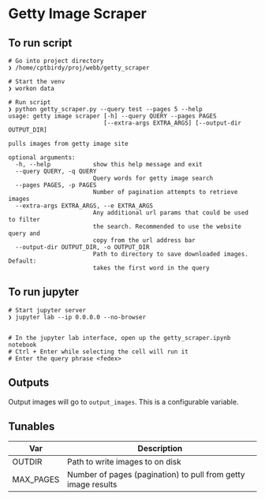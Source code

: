 # Getty Image Scraper

## To run script

```
# Go into project directory
❯ /home/cptbirdy/proj/webb/getty_scraper

# Start the venv
❯ workon data

# Run script
❯ python getty_scraper.py --query test --pages 5 --help
usage: getty image scraper [-h] --query QUERY --pages PAGES
                           [--extra-args EXTRA_ARGS] [--output-dir OUTPUT_DIR]

pulls images from getty image site

optional arguments:
  -h, --help            show this help message and exit
  --query QUERY, -q QUERY
                        Query words for getty image search
  --pages PAGES, -p PAGES
                        Number of pagination attempts to retrieve images
  --extra-args EXTRA_ARGS, --e EXTRA_ARGS
                        Any additional url params that could be used to filter
                        the search. Recommended to use the website query and
                        copy from the url address bar
  --output-dir OUTPUT_DIR, -o OUTPUT_DIR
                        Path to directory to save downloaded images. Default:
                        takes the first word in the query

```



## To run jupyter

```
# Start jupyter server
❯ jupyter lab --ip 0.0.0.0 --no-browser


# In the jupyter lab interface, open up the getty_scraper.ipynb notebook
# Ctrl + Enter while selecting the cell will run it
# Enter the query phrase <fedex>
```


## Outputs

Output images will go to `output_images`. This is a configurable variable.

## Tunables

Var|Description|
------|---------------|
OUTDIR| Path to write images to on disk|
MAX_PAGES| Number of pages (pagination) to pull from getty image results|
